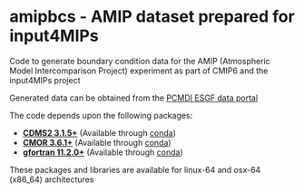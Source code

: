 # amipbcs - AMIP dataset prepared for input4MIPs
Code to generate boundary condition data for the AMIP (Atmospheric Model Intercomparison Project) experiment as part of CMIP6 and the input4MIPs project

Generated data can be obtained from the [PCMDI ESGF data portal](https://esgf-node.llnl.gov/search/input4mips/?source_version=1.2.0)

The code depends upon the following packages:
- [**CDMS2 3.1.5+**](https://github.com/CDAT/cdms) (Available through [conda](https://anaconda.org/conda-forge/cdms2/files))
- [**CMOR 3.6.1+**](https://github.com/PCMDI/cmor) (Available through [conda](https://anaconda.org/conda-forge/cmor/files))
- [**gfortran 11.2.0+**](https://gcc.gnu.org/wiki/GFortran) (Available through [conda](https://anaconda.org/conda-forge/gfortran/files))

These packages and libraries are available for linux-64 and osx-64 (x86_64) architectures
